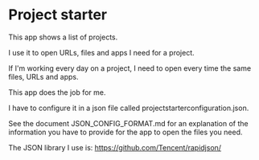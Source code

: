# Project starter

This app shows a list of projects. 

I use it to open URLs, files and apps I need for a project.

If I'm working every day on a project, I need to open every time the same files, URLs and apps.

This app does the job for me.

I have to configure it in a json file called projectstarterconfiguration.json.

See the document JSON_CONFIG_FORMAT.md for an explanation of the information you have to 
provide for the app to open the files you need.

The JSON library I use is: https://github.com/Tencent/rapidjson/
